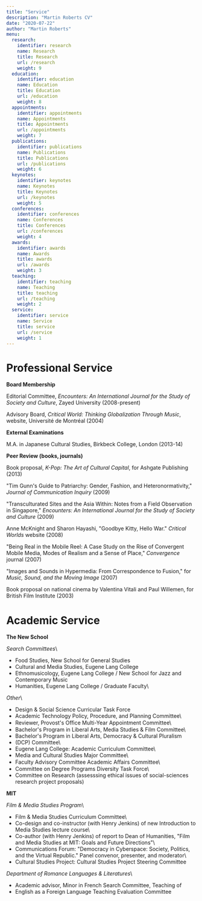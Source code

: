 ```yaml
---
title: "Service"
description: "Martin Roberts CV"
date: "2020-07-22"
author: "Martin Roberts"
menu:
  research:
    identifier: research
    name: Research
    title: Research
    url: /research
    weight: 9
  education:
    identifier: education
    name: Education
    title: Education
    url: /education
    weight: 8
  appointments:
    identifier: appointments
    name: Appointments
    title: Appointments
    url: /appointments
    weight: 7
  publications:
    identifier: publications
    name: Publications
    title: Publications
    url: /publications
    weight: 6
  keynotes:
    identifier: keynotes
    name: Keynotes
    title: Keynotes
    url: /keynotes
    weight: 5
  conferences:
    identifier: conferences
    name: Conferences
    title: Conferences
    url: /conferences
    weight: 4
  awards:
    identifier: awards
    name: Awards
    title: awards
    url: /awards
    weight: 3
  teaching:
    identifier: teaching
    name: Teaching
    title: teaching
    url: /teaching
    weight: 2
  service:
    identifier: service
    name: Service
    title: service
    url: /service
    weight: 1
---
```

# Professional Service

**Board Membership**

Editorial Committee, *Encounters: An International Journal for the Study
of Society and Culture*, Zayed University (2008-present)

Advisory Board, *Critical World: Thinking Globalization Through Music*,
website, Université de Montréal (2004)

**External Examinations**

M.A. in Japanese Cultural Studies, Birkbeck College, London (2013-14)

**Peer Review (books, journals)**

Book proposal, *K-Pop: The Art of Cultural Capital*, for Ashgate Publishing (2013)

"Tim Gunn's Guide to Patriarchy: Gender, Fashion, and Heteronormativity," *Journal of Communication Inquiry* (2009)

"Transculturated Sites and the Asia Within: Notes from a Field
Observation in Singapore," *Encounters: An International Journal for the
Study of Society and Culture* (2009)

Anne McKnight and Sharon Hayashi, "Goodbye Kitty, Hello War." *Critical
Worlds* website (2008)

"Being Real in the Mobile Reel: A Case Study on the Rise of Convergent
Mobile Media, Modes of Realism and a Sense of Place," *Convergence*
journal (2007)

"Images and Sounds in Hypermedia: From Correspondence to Fusion," for
*Music, Sound, and the Moving Image* (2007)

Book proposal on national cinema by Valentina Vitali and Paul Willemen,
for British Film Institute (2003)

# Academic Service

**The New School**

*Search Committees*\

- Food Studies, New School for General Studies
- Cultural and Media Studies, Eugene Lang College
- Ethnomusicology, Eugene Lang College / New School for Jazz and Contemporary Music
- Humanities, Eugene Lang College / Graduate Faculty\

*Other*\

- Design & Social Science Curricular Task Force
- Academic Technology Policy, Procedure, and Planning Committee\
- Reviewer, Provost's Oﬃce Multi-Year Appointment Committee\
- Bachelor's Program in Liberal Arts, Media Studies & Film Committee\
- Bachelor's Program in Liberal Arts, Democracy & Cultural Pluralism
- (DCP) Committee\
- Eugene Lang College: Academic Curriculum Committee\
- Media and Cultural Studies Major Committee\
- Faculty Advisory Committee Academic Aﬀairs Committee\
- Committee on Degree Programs Diversity Task Force\
- Committee on Research (assesssing ethical issues of social-sciences research project proposals)

**MIT**

*Film & Media Studies Program*\

- Film & Media Studies Curriculum Committee\
- Co-design and co-instructor (with Henry Jenkins) of new Introduction to Media Studies lecture course\
- Co-author (with Henry Jenkins) of report to Dean of Humanities, "Film and Media Studies at MIT: Goals and Future Directions"\
- Communications Forum: "Democracy in Cyberspace: Society, Politics, and the Virtual Republic." Panel convenor, presenter, and moderator\
- Cultural Studies Project: Cultural Studies Project Steering Committee

*Department of Romance Languages & Literatures*\

- Academic advisor, Minor in French Search Committee, Teaching of
- English as a Foreign Language Teaching Evaluation Committee
